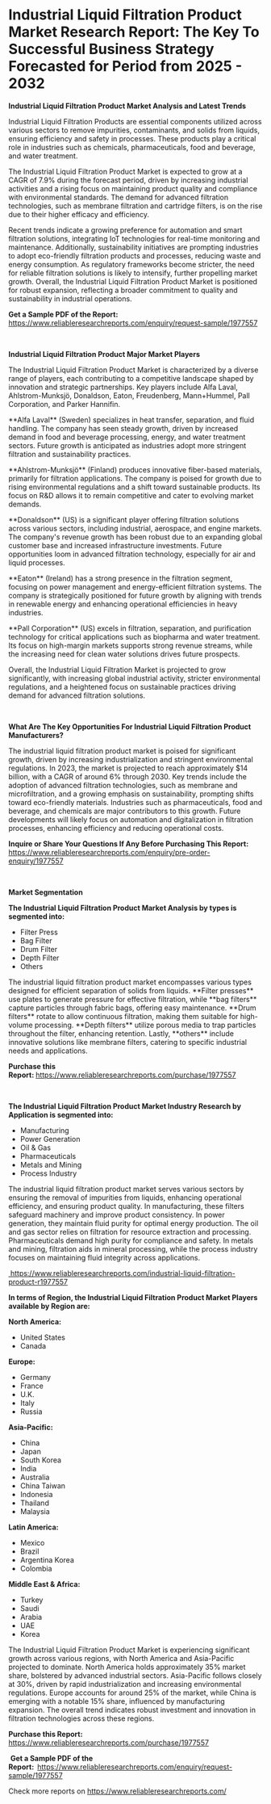 <p><h1>Industrial Liquid Filtration Product Market Research Report: The Key To Successful Business Strategy Forecasted for Period from 2025 - 2032</h1></p><p><strong>Industrial Liquid Filtration Product Market Analysis and Latest Trends</strong></p>
<p><p>Industrial Liquid Filtration Products are essential components utilized across various sectors to remove impurities, contaminants, and solids from liquids, ensuring efficiency and safety in processes. These products play a critical role in industries such as chemicals, pharmaceuticals, food and beverage, and water treatment. </p><p>The Industrial Liquid Filtration Product Market is expected to grow at a CAGR of 7.9% during the forecast period, driven by increasing industrial activities and a rising focus on maintaining product quality and compliance with environmental standards. The demand for advanced filtration technologies, such as membrane filtration and cartridge filters, is on the rise due to their higher efficacy and efficiency.</p><p>Recent trends indicate a growing preference for automation and smart filtration solutions, integrating IoT technologies for real-time monitoring and maintenance. Additionally, sustainability initiatives are prompting industries to adopt eco-friendly filtration products and processes, reducing waste and energy consumption. As regulatory frameworks become stricter, the need for reliable filtration solutions is likely to intensify, further propelling market growth. Overall, the Industrial Liquid Filtration Product Market is positioned for robust expansion, reflecting a broader commitment to quality and sustainability in industrial operations.</p></p>
<p><strong>Get a Sample PDF of the Report:&nbsp;</strong> <a href="https://www.reliableresearchreports.com/enquiry/request-sample/1977557?utm_campaign=2295&utm_medium=2&utm_source=Github&utm_content=ia&utm_term=03042025&utm_id=industrial-liquid-filtration-product">https://www.reliableresearchreports.com/enquiry/request-sample/1977557</a></p>
<p>&nbsp;</p>
<p><strong>Industrial Liquid Filtration Product Major Market Players</strong></p>
<p><p>The Industrial Liquid Filtration Product Market is characterized by a diverse range of players, each contributing to a competitive landscape shaped by innovation and strategic partnerships. Key players include Alfa Laval, Ahlstrom-Munksjö, Donaldson, Eaton, Freudenberg, Mann+Hummel, Pall Corporation, and Parker Hannifin.</p><p>**Alfa Laval** (Sweden) specializes in heat transfer, separation, and fluid handling. The company has seen steady growth, driven by increased demand in food and beverage processing, energy, and water treatment sectors. Future growth is anticipated as industries adopt more stringent filtration and sustainability practices.</p><p>**Ahlstrom-Munksjö** (Finland) produces innovative fiber-based materials, primarily for filtration applications. The company is poised for growth due to rising environmental regulations and a shift toward sustainable products. Its focus on R&D allows it to remain competitive and cater to evolving market demands.</p><p>**Donaldson** (US) is a significant player offering filtration solutions across various sectors, including industrial, aerospace, and engine markets. The company's revenue growth has been robust due to an expanding global customer base and increased infrastructure investments. Future opportunities loom in advanced filtration technology, especially for air and liquid processes.</p><p>**Eaton** (Ireland) has a strong presence in the filtration segment, focusing on power management and energy-efficient filtration systems. The company is strategically positioned for future growth by aligning with trends in renewable energy and enhancing operational efficiencies in heavy industries.</p><p>**Pall Corporation** (US) excels in filtration, separation, and purification technology for critical applications such as biopharma and water treatment. Its focus on high-margin markets supports strong revenue streams, while the increasing need for clean water solutions drives future prospects.</p><p>Overall, the Industrial Liquid Filtration Market is projected to grow significantly, with increasing global industrial activity, stricter environmental regulations, and a heightened focus on sustainable practices driving demand for advanced filtration solutions.</p></p>
<p>&nbsp;</p>
<p><strong>What Are The Key Opportunities For Industrial Liquid Filtration Product Manufacturers?</strong></p>
<p><p>The industrial liquid filtration product market is poised for significant growth, driven by increasing industrialization and stringent environmental regulations. In 2023, the market is projected to reach approximately $14 billion, with a CAGR of around 6% through 2030. Key trends include the adoption of advanced filtration technologies, such as membrane and microfiltration, and a growing emphasis on sustainability, prompting shifts toward eco-friendly materials. Industries such as pharmaceuticals, food and beverage, and chemicals are major contributors to this growth. Future developments will likely focus on automation and digitalization in filtration processes, enhancing efficiency and reducing operational costs.</p></p>
<p><strong>Inquire or Share Your Questions If Any Before Purchasing This Report:</strong> <a href="https://www.reliableresearchreports.com/enquiry/pre-order-enquiry/1977557?utm_campaign=2295&utm_medium=2&utm_source=Github&utm_content=ia&utm_term=03042025&utm_id=industrial-liquid-filtration-product">https://www.reliableresearchreports.com/enquiry/pre-order-enquiry/1977557</a></p>
<p>&nbsp;</p>
<p><strong>Market Segmentation</strong></p>
<p><strong>The Industrial Liquid Filtration Product Market Analysis by types is segmented into:</strong></p>
<p><ul><li>Filter Press</li><li>Bag Filter</li><li>Drum Filter</li><li>Depth Filter</li><li>Others</li></ul></p>
<p><p>The industrial liquid filtration product market encompasses various types designed for efficient separation of solids from liquids. **Filter presses** use plates to generate pressure for effective filtration, while **bag filters** capture particles through fabric bags, offering easy maintenance. **Drum filters** rotate to allow continuous filtration, making them suitable for high-volume processing. **Depth filters** utilize porous media to trap particles throughout the filter, enhancing retention. Lastly, **others** include innovative solutions like membrane filters, catering to specific industrial needs and applications.</p></p>
<p><strong>Purchase this Report:&nbsp;</strong><a href="https://www.reliableresearchreports.com/purchase/1977557?utm_campaign=2295&utm_medium=2&utm_source=Github&utm_content=ia&utm_term=03042025&utm_id=industrial-liquid-filtration-product">https://www.reliableresearchreports.com/purchase/1977557</a></p>
<p>&nbsp;</p>
<p><strong>The Industrial Liquid Filtration Product Market Industry Research by Application is segmented into:</strong></p>
<p><ul><li>Manufacturing</li><li>Power Generation</li><li>Oil & Gas</li><li>Pharmaceuticals</li><li>Metals and Mining</li><li>Process Industry</li></ul></p>
<p><p>The industrial liquid filtration product market serves various sectors by ensuring the removal of impurities from liquids, enhancing operational efficiency, and ensuring product quality. In manufacturing, these filters safeguard machinery and improve product consistency. In power generation, they maintain fluid purity for optimal energy production. The oil and gas sector relies on filtration for resource extraction and processing. Pharmaceuticals demand high purity for compliance and safety. In metals and mining, filtration aids in mineral processing, while the process industry focuses on maintaining fluid integrity across applications.</p></p>
<p><a href="https://www.reliableresearchreports.com/industrial-liquid-filtration-product-r1977557?utm_campaign=2295&utm_medium=2&utm_source=Github&utm_content=ia&utm_term=03042025&utm_id=industrial-liquid-filtration-product">&nbsp;https://www.reliableresearchreports.com/industrial-liquid-filtration-product-r1977557</a></p>
<p><strong>In terms of Region, the Industrial Liquid Filtration Product Market Players available by Region are:</strong></p>
<p>
    <p> <strong> North America: </strong>
        <ul>
            <li>United States</li>
            <li>Canada</li>
        </ul>
        </p> 
    <p> <strong> Europe: </strong>
        <ul>
            <li>Germany</li>
            <li>France</li>
            <li>U.K.</li>
            <li>Italy</li>
            <li>Russia</li>
        </ul>
        </p> 
    <p> <strong> Asia-Pacific: </strong>
        <ul>
            <li>China</li>
            <li>Japan</li>
            <li>South Korea</li>
            <li>India</li>
            <li>Australia</li>
            <li>China Taiwan</li>
            <li>Indonesia</li>
            <li>Thailand</li>
            <li>Malaysia</li>
        </ul>
        </p> 
    <p> <strong> Latin America: </strong>
        <ul>
            <li>Mexico</li>
            <li>Brazil</li>
            <li>Argentina Korea</li>
            <li>Colombia</li>
        </ul>
        </p> 
    <p> <strong> Middle East & Africa: </strong>
        <ul>
            <li>Turkey</li>
            <li>Saudi</li>
            <li>Arabia</li>
            <li>UAE</li>
            <li>Korea</li>
        </ul>
    </p>
    </p>
<p><p>The Industrial Liquid Filtration Product Market is experiencing significant growth across various regions, with North America and Asia-Pacific projected to dominate. North America holds approximately 35% market share, bolstered by advanced industrial sectors. Asia-Pacific follows closely at 30%, driven by rapid industrialization and increasing environmental regulations. Europe accounts for around 25% of the market, while China is emerging with a notable 15% share, influenced by manufacturing expansion. The overall trend indicates robust investment and innovation in filtration technologies across these regions.</p></p>
<p><strong>Purchase this Report: </strong><a href="https://www.reliableresearchreports.com/purchase/1977557?utm_campaign=2295&utm_medium=2&utm_source=Github&utm_content=ia&utm_term=03042025&utm_id=industrial-liquid-filtration-product">https://www.reliableresearchreports.com/purchase/1977557</a></p>
<p>&nbsp;<strong>Get a Sample PDF of the Report:&nbsp;&nbsp;</strong><a href="https://www.reliableresearchreports.com/enquiry/request-sample/1977557?utm_campaign=2295&utm_medium=2&utm_source=Github&utm_content=ia&utm_term=03042025&utm_id=industrial-liquid-filtration-product">https://www.reliableresearchreports.com/enquiry/request-sample/1977557</a></p>
<p><strong></strong></p>
<p>Check more reports on <a href="https://www.reliableresearchreports.com/?utm_campaign=2295&utm_medium=2&utm_source=Github&utm_content=ia&utm_term=03042025&utm_id=industrial-liquid-filtration-product">https://www.reliableresearchreports.com/</a></p>